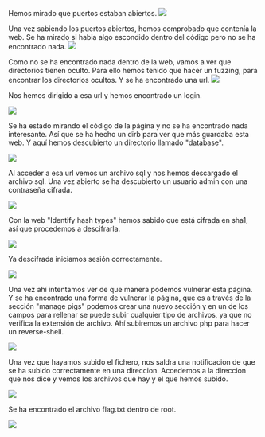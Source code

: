 
Hemos mirado que puertos estaban abiertos.
![](https://github.com/Dani-ITB24/Proyecto-Final/blob/Grupo5(Eloi-Alan-Fernando-Jose-Zomeño)/Documentos/Grupo%202/A03%20-%20Inyección/Assets/maqA03-1.png)

Una vez sabiendo los puertos abiertos, hemos comprobado que contenía la web. Se ha mirado si habia algo escondido dentro del código pero no se ha encontrado nada.
![](https://github.com/Dani-ITB24/Proyecto-Final/blob/Grupo5(Eloi-Alan-Fernando-Jose-Zomeño)/Documentos/Grupo%202/A03%20-%20Inyección/Assets/maqA03-2.png)

Como no se ha encontrado nada dentro de la web, vamos a ver que directorios tienen oculto. Para ello hemos tenido que hacer un fuzzing, para encontrar los directorios ocultos. Y se ha encontrado una url.
![](https://github.com/Dani-ITB24/Proyecto-Final/blob/Grupo5(Eloi-Alan-Fernando-Jose-Zomeño)/Documentos/Grupo%202/A03%20-%20Inyección/Assets/maqA03-3.png)

Nos hemos dirigido a esa url y hemos encontrado un login.

![](https://github.com/Dani-ITB24/Proyecto-Final/blob/Grupo5(Eloi-Alan-Fernando-Jose-Zomeño)/Documentos/Grupo%202/A03%20-%20Inyección/Assets/maqA03-4.png)


Se ha estado mirando el código de la página y no se ha encontrado nada interesante. Así que se ha hecho un dirb para ver que más guardaba esta web. Y aquí hemos descubierto un directorio llamado "database".

![](https://github.com/Dani-ITB24/Proyecto-Final/blob/Grupo5(Eloi-Alan-Fernando-Jose-Zomeño)/Documentos/Grupo%202/A03%20-%20Inyección/Assets/maqA03-5.png)


Al acceder a esa url vemos un archivo sql y nos hemos descargado el archivo sql. Una vez abierto se ha descubierto un usuario admin con una contraseña cifrada.

![](https://github.com/Dani-ITB24/Proyecto-Final/blob/Grupo5(Eloi-Alan-Fernando-Jose-Zomeño)/Documentos/Grupo%202/A03%20-%20Inyección/Assets/maqA03-6.png)


Con la web "Identify hash types" hemos sabido que está cifrada en sha1, así que procedemos a descifrarla.

![](https://github.com/Dani-ITB24/Proyecto-Final/blob/Grupo5(Eloi-Alan-Fernando-Jose-Zomeño)/Documentos/Grupo%202/A03%20-%20Inyección/Assets/maqA03-7.png)


Ya descifrada iniciamos sesión correctamente.

![](https://github.com/Dani-ITB24/Proyecto-Final/blob/Grupo5(Eloi-Alan-Fernando-Jose-Zomeño)/Documentos/Grupo%202/A03%20-%20Inyección/Assets/maqA03-8.png)

Una vez ahí intentamos ver de que manera podemos vulnerar esta página. Y se ha encontrado una forma de vulnerar la página, que es a través de la sección "manage pigs" podemos crear una nuevo sección y en un de los campos para rellenar se puede subir cualquier tipo de archivos, ya que no verifica la extensión de archivo. Ahí subiremos un archivo php para hacer un reverse-shell.

![](https://github.com/Dani-ITB24/Proyecto-Final/blob/Grupo5(Eloi-Alan-Fernando-Jose-Zomeño)/Documentos/Grupo%202/A03%20-%20Inyección/Assets/maqA03-9.png)

Una vez que hayamos subido el fichero, nos saldra una notificacion de que se ha subido correctamente en una direccion. Accedemos a la direccion que nos dice y vemos los archivos que hay y el que hemos subido.

![](https://github.com/Dani-ITB24/Proyecto-Final/blob/Grupo5(Eloi-Alan-Fernando-Jose-Zomeño)/Documentos/Grupo%202/A03%20-%20Inyección/Assets/maqA03-10.png)




















Se ha encontrado el archivo flag.txt dentro de root.

![](https://github.com/Dani-ITB24/Proyecto-Final/blob/Grupo5(Eloi-Alan-Fernando-Jose-Zomeño)/Documentos/Grupo%202/A03%20-%20Inyección/Assets/maqA03-flag.png)
